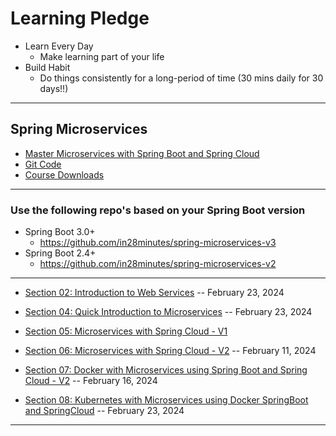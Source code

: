 # Learning Pledge

* Learn Every Day
    * Make learning part of your life
* Build Habit
    * Do things consistently for a long-period of time (30 mins daily for 30 days!!)
 
***

## Spring Microservices

* [Master Microservices with Spring Boot and Spring Cloud](https://www.udemy.com/course/microservices-with-spring-boot-and-spring-cloud/?couponCode=ABCART0923)
* [Git Code](https://github.com/in28minutes/spring-microservices-v3)
* [Course Downloads](https://www.in28minutes.com/resources-microservices-course)

***

### Use the following repo's based on your Spring Boot version
* Spring Boot 3.0+ 
    * https://github.com/in28minutes/spring-microservices-v3
* Spring Boot 2.4+
    * https://github.com/in28minutes/spring-microservices-v2

***

* [Section 02: Introduction to Web Services](https://github.com/muarshad01/Spring_Microservices/blob/main/section_02_introduction_to_web_services.md) -- February 23, 2024

* [Section 04: Quick Introduction to Microservices](https://github.com/muarshad01/Spring_Microservices/blob/main/section_04_quick_introduction_to_microservices.md) -- February 23, 2024

* [Section 05: Microservices with Spring Cloud - V1](https://github.com/muarshad01/Spring_Microservices/blob/main/section_05_microservices_with_spring_cloud_v1.md)

* [Section 06: Microservices with Spring Cloud - V2](https://github.com/muarshad01/Spring_Microservices/blob/main/section_06_microservices_with_spring_cloud_v2.md) -- February 11, 2024

* [Section 07: Docker with Microservices using Spring Boot and Spring Cloud - V2](https://github.com/muarshad01/Spring_Microservices/blob/main/section_07_docker_with_microservices_using_spring_boot_and_spring_cloud_v2.md) -- February 16, 2024

* [Section 08: Kubernetes with Microservices using Docker SpringBoot and SpringCloud](https://github.com/muarshad01/Spring_Microservices/blob/main/section_08_kubernetes_with_microservices_using_docker_springboot_and_springcloud.md) -- February 23, 2024

***
